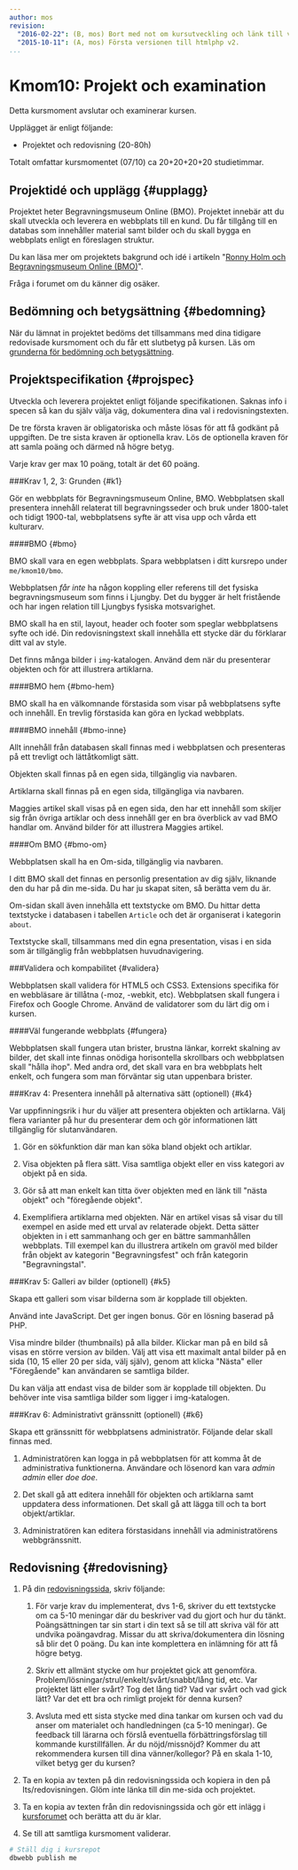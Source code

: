 ```yaml
---
author: mos
revision:
  "2016-02-22": (B, mos) Bort med not om kursutveckling och länk till version 1.
  "2015-10-11": (A, mos) Första versionen till htmlphp v2.
...
```

Kmom10: Projekt och examination
==================================

Detta kursmoment avslutar och examinerar kursen.

Upplägget är enligt följande:

* Projektet och redovisning (20-80h)

Totalt omfattar kursmomentet (07/10) ca 20+20+20+20 studietimmar.



Projektidé och upplägg {#upplagg}
--------------------------------------------------------------------

Projektet heter Begravningsmuseum Online (BMO). Projektet innebär att du skall utveckla och leverera en webbplats till en kund. Du får tillgång till en databas som innehåller material samt bilder och du skall bygga en webbplats enligt en föreslagen struktur.

Du kan läsa mer om projektets bakgrund och idé i artikeln "[Ronny Holm och Begravningsmuseum Online (BMO)](htmlphp/projekt-appendix-1)".

Fråga i forumet om du känner dig osäker.



Bedömning och betygsättning {#bedomning}
--------------------------------------------------------------------

När du lämnat in projektet bedöms det tillsammans med dina tidigare redovisade kursmoment och du får ett slutbetyg på kursen. Läs om [grunderna för bedömning och betygsättning](kurser/bedomning-och-betygsattning).



Projektspecifikation {#projspec}
--------------------------------------------------------------------

Utveckla och leverera projektet enligt följande specifikationen. Saknas info i specen så kan du själv välja väg, dokumentera dina val i redovisningstexten.

De tre första kraven är obligatoriska och måste lösas för att få godkänt på uppgiften. De tre sista kraven är optionella krav. Lös de optionella kraven för att samla poäng och därmed nå högre betyg.

Varje krav ger max 10 poäng, totalt är det 60 poäng.



###Krav 1, 2, 3: Grunden {#k1}

Gör en webbplats för Begravningsmuseum Online, BMO. Webbplatsen skall presentera innehåll relaterat till begravningsseder och bruk under 1800-talet och tidigt 1900-tal, webbplatsens syfte är att visa upp och vårda ett kulturarv.



####BMO {#bmo}

BMO skall vara en egen webbplats. Spara webbplatsen i ditt kursrepo under `me/kmom10/bmo`.

Webbplatsen *får inte* ha någon koppling eller referens till det fysiska begravningsmuseum som finns i Ljungby. Det du bygger är helt fristående och har ingen relation till Ljungbys fysiska motsvarighet.

BMO skall ha en stil, layout, header och footer som speglar
webbplatsens syfte och idé. Din redovisningstext skall innehålla ett stycke där du förklarar ditt val av style.

Det finns många bilder i `img`-katalogen. Använd dem när du presenterar objekten och för att illustrera artiklarna.



####BMO hem {#bmo-hem}

BMO skall ha en välkomnande förstasida som visar på webbplatsens syfte och innehåll. En trevlig förstasida kan göra en lyckad webbplats.



####BMO innehåll  {#bmo-inne}

Allt innehåll från databasen skall finnas med i webbplatsen och presenteras
på ett trevligt och lättåtkomligt sätt.

Objekten skall finnas på en egen sida, tillgänglig via navbaren.

Artiklarna skall finnas på en egen sida, tillgängliga via navbaren.

Maggies artikel skall visas på en egen sida, den har ett innehåll som skiljer sig från övriga artiklar och dess innehåll ger en bra överblick av vad BMO handlar om. Använd bilder för att illustrera Maggies artikel.



####Om BMO  {#bmo-om}

Webbplatsen skall ha en Om-sida, tillgänglig via navbaren.

I ditt BMO skall det finnas en personlig presentation av dig själv, liknande den du har på din me-sida. Du har ju skapat siten, så berätta vem du är.

Om-sidan skall även innehålla ett textstycke om BMO. Du hittar detta textstycke i databasen i tabellen `Article` och det är organiserat i kategorin `about`.

Textstycke skall, tillsammans med din egna presentation, visas i en sida som är tillgänglig från webbplatsen huvudnavigering.



###Validera och kompabilitet {#validera}

Webbplatsen skall validera för HTML5 och CSS3. Extensions specifika för en webbläsare är tillåtna (-moz, -webkit, etc). Webbplatsen skall fungera i Firefox och Google Chrome. Använd de validatorer som du lärt dig om i kursen.



####Väl fungerande webbplats {#fungera}

Webbplatsen skall fungera utan brister, brustna länkar, korrekt skalning av bilder, det skall inte finnas onödiga horisontella skrollbars och webbplatsen skall "hålla ihop". Med andra ord, det skall vara en bra webbplats helt enkelt, och fungera som man förväntar sig utan uppenbara brister.



###Krav 4: Presentera innehåll på alternativa sätt (optionell) {#k4}

Var uppfinningsrik i hur du väljer att presentera objekten och artiklarna. Välj flera varianter på hur du presenterar dem och gör informationen lätt tillgänglig för slutanvändaren.

1. Gör en sökfunktion där man kan söka bland objekt och artiklar.

2. Visa objekten på flera sätt. Visa samtliga objekt eller en viss kategori av objekt på en sida.

3. Gör så att man enkelt kan titta över objekten med en länk till "nästa objekt" och "föregående objekt".

4. Exemplifiera artiklarna med objekten. När en artikel visas så visar du till exempel en aside med ett urval av relaterade objekt. Detta sätter objekten in i ett sammanhang och ger en bättre sammanhållen webbplats. Till exempel kan du illustrera artikeln om gravöl med bilder från objekt av kategorin "Begravningsfest" och från kategorin "Begravningstal". 



###Krav 5: Galleri av bilder (optionell) {#k5}

Skapa ett galleri som visar bilderna som är kopplade till objekten.

Använd inte JavaScript. Det ger ingen bonus. Gör en lösning baserad på PHP.

Visa mindre bilder (thumbnails) på alla bilder. Klickar man på en bild så visas en större version av bilden. Välj att visa ett maximalt antal bilder på en sida (10, 15 eller 20 per sida, välj själv), genom att klicka "Nästa" eller "Föregående" kan användaren se samtliga bilder.

Du kan välja att endast visa de bilder som är kopplade till objekten. Du behöver inte visa samtliga bilder som ligger i img-katalogen.



###Krav 6: Administrativt gränssnitt (optionell) {#k6}

Skapa ett gränssnitt för webbplatsens administratör. Följande delar skall finnas med.

1. Administratören kan logga in på webbplatsen för att komma åt de administrativa funktionerna. Användare och lösenord kan vara *admin admin* eller *doe doe*.

2. Det skall gå att editera innehåll för objekten och artiklarna samt uppdatera dess informationen. Det skall gå att lägga till och ta bort objekt/artiklar.

3. Administratören kan editera förstasidans innehåll via administratörens webbgränssnitt.



Redovisning {#redovisning}
--------------------------------------------------------------------

1. På din [redovisningssida](htmlphp/redovisa), skriv följande:

    1. För varje krav du implementerat, dvs 1-6, skriver du ett textstycke om ca 5-10 meningar där du beskriver vad du gjort och hur du tänkt. Poängsättningen tar sin start i din text så se till att skriva väl för att undvika poängavdrag. Missar du att skriva/dokumentera din lösning så blir det 0 poäng. Du kan inte komplettera en inlämning för att få högre betyg.

    1. Skriv ett allmänt stycke om hur projektet gick att genomföra. Problem/lösningar/strul/enkelt/svårt/snabbt/lång tid, etc. Var projektet lätt eller svårt? Tog det lång tid? Vad var svårt och vad gick lätt? Var det ett bra och rimligt projekt för denna kursen?

    3. Avsluta med ett sista stycke med dina tankar om kursen och vad du anser om materialet och handledningen (ca 5-10 meningar). Ge feedback till lärarna och förslå eventuella förbättringsförslag till kommande kurstillfällen. Är du nöjd/missnöjd? Kommer du att rekommendera kursen till dina vänner/kollegor? På en skala 1-10, vilket betyg ger du kursen?

2. Ta en kopia av texten på din redovisningssida och kopiera in den på Its/redovisningen. Glöm inte länka till din me-sida och projektet. 

3. Ta en kopia av texten från din redovisningssida och gör ett inlägg i [kursforumet](forum/utbildning/htmlphp) och berätta att du är klar.

4. Se till att samtliga kursmoment validerar.

```bash
# Ställ dig i kursrepot
dbwebb publish me
```




